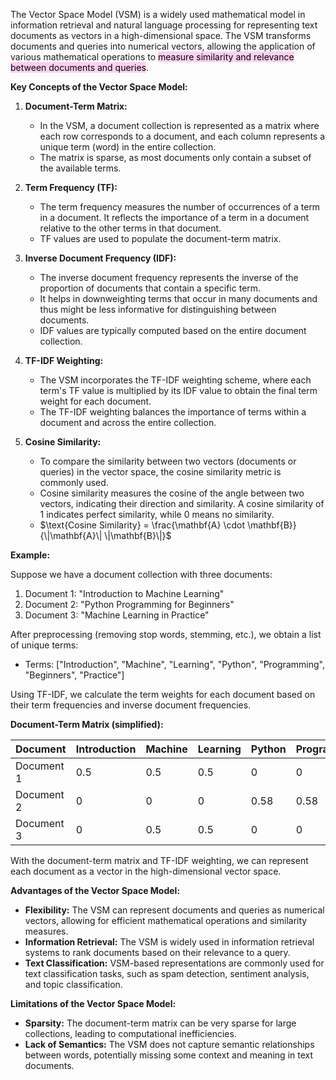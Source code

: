 The Vector Space Model (VSM) is a widely used mathematical model in information retrieval and natural language processing for representing text documents as vectors in a high-dimensional space. The VSM transforms documents and queries into numerical vectors, allowing the application of various mathematical operations to <mark style="background: #FFB8EBA6;">measure similarity and relevance between documents and queries</mark>.

**Key Concepts of the Vector Space Model:**

1. **Document-Term Matrix:**
    
    - In the VSM, a document collection is represented as a matrix where each row corresponds to a document, and each column represents a unique term (word) in the entire collection.
    - The matrix is sparse, as most documents only contain a subset of the available terms.
2. **Term Frequency (TF):**
    
    - The term frequency measures the number of occurrences of a term in a document. It reflects the importance of a term in a document relative to the other terms in that document.
    - TF values are used to populate the document-term matrix.
3. **Inverse Document Frequency (IDF):**
    
    - The inverse document frequency represents the inverse of the proportion of documents that contain a specific term.
    - It helps in downweighting terms that occur in many documents and thus might be less informative for distinguishing between documents.
    - IDF values are typically computed based on the entire document collection.
4. **TF-IDF Weighting:**
    
    - The VSM incorporates the TF-IDF weighting scheme, where each term's TF value is multiplied by its IDF value to obtain the final term weight for each document.
    - The TF-IDF weighting balances the importance of terms within a document and across the entire collection.
5. **Cosine Similarity:**
    
    - To compare the similarity between two vectors (documents or queries) in the vector space, the cosine similarity metric is commonly used.
    - Cosine similarity measures the cosine of the angle between two vectors, indicating their direction and similarity. A cosine similarity of 1 indicates perfect similarity, while 0 means no similarity.
    - $\text{Cosine Similarity} = \frac{\mathbf{A} \cdot \mathbf{B}}{\|\mathbf{A}\| \|\mathbf{B}\|}$


**Example:**

Suppose we have a document collection with three documents:

1. Document 1: "Introduction to Machine Learning"
2. Document 2: "Python Programming for Beginners"
3. Document 3: "Machine Learning in Practice"

After preprocessing (removing stop words, stemming, etc.), we obtain a list of unique terms:

- Terms: ["Introduction", "Machine", "Learning", "Python", "Programming", "Beginners", "Practice"]

Using TF-IDF, we calculate the term weights for each document based on their term frequencies and inverse document frequencies.

**Document-Term Matrix (simplified):**

|Document|Introduction|Machine|Learning|Python|Programming|Beginners|Practice|
|---|---|---|---|---|---|---|---|
|Document 1|0.5|0.5|0.5|0|0|0|0|
|Document 2|0|0|0|0.58|0.58|0.58|0|
|Document 3|0|0.5|0.5|0|0|0|0.5|

With the document-term matrix and TF-IDF weighting, we can represent each document as a vector in the high-dimensional vector space.

**Advantages of the Vector Space Model:**

- **Flexibility:** The VSM can represent documents and queries as numerical vectors, allowing for efficient mathematical operations and similarity measures.
- **Information Retrieval:** The VSM is widely used in information retrieval systems to rank documents based on their relevance to a query.
- **Text Classification:** VSM-based representations are commonly used for text classification tasks, such as spam detection, sentiment analysis, and topic classification.

**Limitations of the Vector Space Model:**

- **Sparsity:** The document-term matrix can be very sparse for large collections, leading to computational inefficiencies.
- **Lack of Semantics:** The VSM does not capture semantic relationships between words, potentially missing some context and meaning in text documents.
